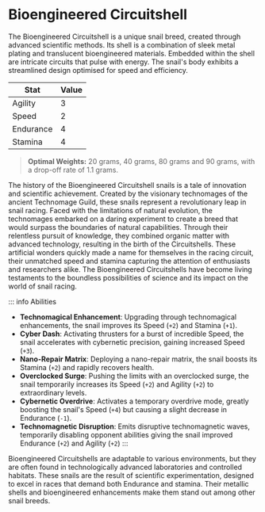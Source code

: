 <script setup>
    import Column from '@/components/2-3Column.vue'
    import Imgs from '@/components/3Images.vue'
</script>

# Bioengineered Circuitshell

The Bioengineered Circuitshell is a unique snail breed, created through advanced scientific methods. Its shell is a combination of sleek metal plating and translucent bioengineered materials. Embedded within the shell are intricate circuits that pulse with energy. The snail's body exhibits a streamlined design optimised for speed and efficiency.

<Imgs 
    img1="/snailrace/_61b6901d-f8fc-4d20-a64f-4f7da307a576.jpeg"
    img2="/snailrace/_b4a8a59e-494e-457a-b421-81159ae62394.jpeg"
    img3="/snailrace/_0382c079-ae57-4695-bdf8-742751e437ca.jpeg"
/>

| Stat      | Value |
| --------- | ----- |
| Agility   |   3   |
| Speed     |   2   |
| Endurance |   4   |
| Stamina   |   4   |

> **Optimal Weights:** 20 grams, 40 grams, 80 grams and 90 grams, with a drop-off rate of 1.1 grams.

The history of the Bioengineered Circuitshell snails is a tale of innovation and scientific achievement. Created by the visionary technomages of the ancient Technomage Guild, these snails represent a revolutionary leap in snail racing. Faced with the limitations of natural evolution, the technomages embarked on a daring experiment to create a breed that would surpass the boundaries of natural capabilities. Through their relentless pursuit of knowledge, they combined organic matter with advanced technology, resulting in the birth of the Circuitshells. These artificial wonders quickly made a name for themselves in the racing circuit, their unmatched speed and stamina capturing the attention of enthusiasts and researchers alike. The Bioengineered Circuitshells have become living testaments to the boundless possibilities of science and its impact on the world of snail racing.

<Column>
    <template #left>Advantages</template>
    <template #right>
        The Bioengineered Circuitshell performs well on Synthetic Turf Tracks and Glass Tracks. It is balanced and versatile.
    </template>
</Column>
<Column>
    <template #left>Disadvantages</template>
    <template #right>
        It faces challenges on Rocky Mountain Tracks and Desert Dune Courses.
    </template>
</Column>

::: info Abilities
- **Technomagical Enhancement**: Upgrading through technomagical enhancements, the snail improves its Speed (`+2`) and Stamina (`+1`).
- **Cyber Dash**: Activating thrusters for a burst of incredible Speed, the snail accelerates with cybernetic precision, gaining increased Speed (`+3`).
- **Nano-Repair Matrix**: Deploying a nano-repair matrix, the snail boosts its Stamina (`+2`) and rapidly recovers health.
- **Overclocked Surge**: Pushing the limits with an overclocked surge, the snail temporarily increases its Speed (`+2`) and Agility (`+2`) to extraordinary levels.
- **Cybernetic Overdrive**: Activates a temporary overdrive mode, greatly boosting the snail's Speed (`+4`) but causing a slight decrease in Endurance (`-1`).
- **Technomagnetic Disruption**: Emits disruptive technomagnetic waves, temporarily disabling opponent abilities giving the snail improved Endurance (`+2`) and Agility (`+2`)
:::

Bioengineered Circuitshells are adaptable to various environments, but they are often found in technologically advanced laboratories and controlled habitats. These snails are the result of scientific experimentation, designed to excel in races that demand both Endurance and stamina. Their metallic shells and bioengineered enhancements make them stand out among other snail breeds.

<Imgs 
    img1="/snailrace/_2351b248-9a4c-4cc3-a676-2e53b667326c.jpeg"
    img2="/snailrace/_7bc89d93-107c-476e-b6b3-c1f03186897b.jpeg"
    img3="/snailrace/_26966636-2399-4800-8a82-95b3713eb0aa.jpeg"
/>
